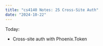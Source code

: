 ```yaml
---
title: "cs4140 Notes: 25 Cross-Site Auth"
date: "2024-10-22"
---
```



Today:

 - Cross-site auth with Phoenix.Token
